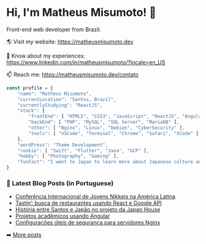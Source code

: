 # Hi, I'm Matheus Misumoto! 👋

Front-end web developer from Brazil.

🌎 Visit my website: https://matheusmisumoto.dev

📄 Know about my experiences: https://www.linkedin.com/in/matheusmisumoto/?locale=en_US

📫 Reach me: https://matheusmisumoto.dev/contato

```javascript
const profile = {
	"name": "Matheus Misumoto",
	"currentLocation": "Santos, Brazil",
	"currentlyStudying": "ReactJS",
	"stack": { 
		"frontEnd": [ "HTML5", "CSS3", "JavaScript", "ReactJS", "Angular", "SEO" ],
		"backEnd": [ "PHP", "MySQL", "SQL Server", "MariaDB" ],
		"other": [ "Nginx", "Linux", "Debian", "CyberSecurity" ],
		"tools": [ "VSCode", "Terminal", "Chrome", "Safari", "XCode" ],
	},
	"wordPress": "Theme Development",
	"rookie": [ "Swift", "Flutter", "Java", "GCP" ],
	"hobby": [ "Photography", "Gaming" ],
	"funFact": "I went to Japan to learn more about Japanese culture and diplomacy"
}
```

### 📕 Latest Blog Posts (in Portuguese)
<!-- BLOG-POST-LIST:START -->
- [Conferência Internacional de Jovens Nikkeis na América Latina](https://matheusmisumoto.dev/cultura-japonesa/conferencia-jovens-nikkeis-america-latina.html)
- [Tastin’: busca de restaurantes usando React e Google API](https://matheusmisumoto.dev/tecnologia/desenvolvimento-web/tastin-restaurant-finder-react-google-api.html)
- [História entre Santos e Japão no projeto da Japan House](https://matheusmisumoto.dev/cultura-japonesa/historia-santos-japan-house-sao-paulo.html)
- [Projetos acadêmicos usando Angular](https://matheusmisumoto.dev/tecnologia/desenvolvimento-web/projetos-academicos-usando-angular.html)
- [Configurações úteis de segurança para servidores Nginx](https://matheusmisumoto.dev/tecnologia/desenvolvimento-web/seguranca-servidor-nginx.html)
<!-- BLOG-POST-LIST:END -->

➡️ [More posts](https://matheusmisumoto.dev/blog)